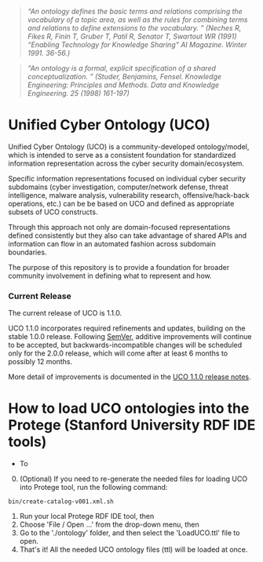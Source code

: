 > *“An ontology defines the basic terms and relations comprising the vocabulary of a topic area, as well as the rules for combining terms and relations to define extensions to the vocabulary. ” (Neches R, Fikes R, Finin T, Gruber T, Patil R, Senator T, Swartout WR (1991) “Enabling Technology for Knowledge Sharing” AI Magazine. Winter 1991. 36-56.)*

> *“An ontology is a formal, explicit specification of a shared conceptualization. ” (Studer, Benjamins, Fensel. Knowledge Engineering: Principles and Methods. Data and Knowledge Engineering. 25 (1998) 161-197)*

# Unified Cyber Ontology (UCO)

Unified Cyber Ontology (UCO) is a community-developed ontology/model, which is intended to serve as a consistent foundation for standardized information representation across the cyber security domain/ecosystem.

Specific information representations focused on individual cyber security subdomains (cyber investigation, computer/network defense, threat intelligence, malware analysis, vulnerability research, offensive/hack-back operations, etc.) can be be based on UCO and defined as appropriate subsets of UCO constructs.

Through this approach not only are domain-focused representations defined consistently but they also can take advantage of shared APIs and information can flow in an automated fashion across subdomain boundaries.

The purpose of this repository is to provide a foundation for broader community involvement in defining what to represent and how.

### Current Release
The current release of UCO is 1.1.0.

UCO 1.1.0 incorporates required refinements and updates, building on the stable 1.0.0 release.  Following [SemVer](https://semver.org/spec/v2.0.0.html), additive improvements will continue to be accepted, but backwards-incompatible changes will be scheduled only for the 2.0.0 release, which will come after at least 6 months to possibly 12 months.

More detail of improvements is documented in the [UCO 1.1.0 release notes](https://unifiedcyberontology.org/releases/1.1.0/).

# How to load UCO ontologies into the Protege (Stanford University RDF IDE tools)
* To 
0. (Optional) If you need to re-generate the needed files for loading UCO into Protege tool, run the following command:
```
bin/create-catalog-v001.xml.sh
```
1. Run your local Protege RDF IDE tool, then
2. Choose 'File / Open ...' from the drop-down menu, then
3. Go to the './ontology' folder, and then select the 'LoadUCO.ttl' file to open.
4. That's it! All the needed UCO ontology files (ttl) will be loaded at once.


